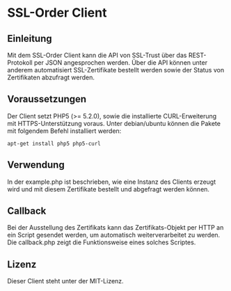 # SSL-Order Client

## Einleitung
Mit dem SSL-Order Client kann die API von SSL-Trust über das
REST-Protokoll per JSON angesprochen werden.
Über die API können unter anderem automatisiert SSL-Zertifikate bestellt werden sowie
der Status von Zertifikaten abzufragt werden.

## Voraussetzungen
Der Client setzt PHP5 (>= 5.2.0), sowie die installierte CURL-Erweiterung mit
HTTPS-Unterstützung voraus.
Unter debian/ubuntu können die Pakete mit folgendem Befehl installiert werden:

	apt-get install php5 php5-curl

## Verwendung
In der example.php ist beschrieben, wie eine Instanz des Clients erzeugt
wird und mit diesem Zertifikate bestellt und abgefragt werden können.

## Callback
Bei der Ausstellung des Zertifikats kann das Zertifikats-Objekt per HTTP an ein
Script gesendet werden, um automatisch weiterverarbeitet zu werden.
Die callback.php zeigt die Funktionsweise eines solches Scriptes.

## Lizenz
Dieser Client steht unter der MIT-Lizenz.
